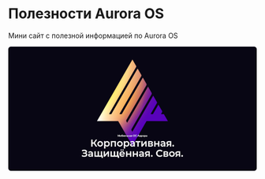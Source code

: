 Полезности Aurora OS
===================

Мини сайт с полезной информацией по Aurora OS

![picture](assets/images/aurora.png)